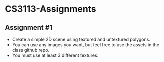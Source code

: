 # CS3113-Assignments

## Assignment #1
- Create a simple 2D scene using textured and untextured
polygons.
- You can use any images you want, but feel free to use the
assets in the class github repo.
- You must use at least 3 different textures.
